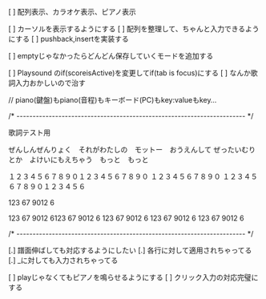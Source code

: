 [ ] 配列表示、カラオケ表示、ピアノ表示

[ ] カーソルを表示するようにする
[ ] 配列を整理して、ちゃんと入力できるようにする
[ ] pushback,insertを実装する

[ ] emptyじゃなかったらどんどん保存していくモードを追加する

[ ] Playsound のif(scoreisActive)を変更してif(tab is focus)にする
[ ] なんか歌詞入力おかしいので治す

// piano(鍵盤)もpiano(音程)もキーボード(PC)もkey:valueもkey…
 
/* ----------------------------------------------------------------------- */

歌詞テスト用

ぜんしんぜんりょく　それがわたしの　モットー　おうえんして
ぜったいむりとか　よけいにもえちゃう　もっと　もっと

１２３４５６７８９０１２３４５６７８９０
１２３４５６７８９０
１２３４５６７８９０１２３４５６

123  67 9012   6  

123  67 9012   6123  67 9012   6
 123  67 9012   6
  123  67 9012   6 
  123  67 9012   6

/* ----------------------------------------------------------------------- */

[.] 譜面伸ばしても対応するようにしたい
[.] 各行に対して適用されちゃってる
[.] _に対しても入力されちゃってる

[ ] playじゃなくてもピアノを鳴らせるようにする
[ ] クリック入力の対応完璧にする